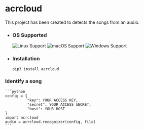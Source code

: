 # acrcloud
This project has been created to detects the songs from an audio.
* ### OS Supported ###
    ![Linux Support](https://img.shields.io/badge/Linux-Support-brightgreen.svg)
    ![macOS Support](https://img.shields.io/badge/macOS-Support-brightgreen.svg)
    ![Windows Support](https://img.shields.io/badge/Windows-Support-brightgreen.svg)
* ### Installation ###
      pip3 install acrcloud
### Identify a song
    ```python
    config = {
              "key": YOUR ACCESS KEY,
              "secret": YOUR ACCESS SECRET,
              "host": YOUR HOST
    }
    import acrcloud
    audio = acrcloud.recognizer(config, file)
    ```